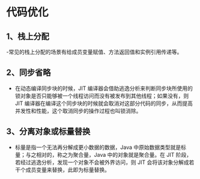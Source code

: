 # 代码优化

## 1、栈上分配

-常见的栈上分配的场景有给成员变量赋值、方法返回值和实例引用传递等。 

## 2、同步省略

- 在动态编译同步块的时候，JIT 编译器会借助逃逸分析来判断同步块所使用的锁对象是否只能够被一个线程访问而没有被发布到其他线程；如果没有，则 JIT 编译器在编译这个同步块的时候就会取消对这部分代码的同步，从而提高并发性和性能，这个取消同步的操作过程也叫锁消除。

## 3、分离对象或标量替换

- 标量是指一个无法再分解成更小数据的数据，Java 中原始数据类型就是标量；与之相对的，称之为聚合量，Java 中的对象就是聚合量。在 JIT 阶段，若经过逃逸分析，发现一个对象不会被外界访问，则 JIT 会将该对象分解成若干个成员变量来替换，此即为标量替换。